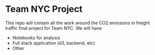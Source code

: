 # Team NYC Project

This repo will contain all the work around the CO2 emissions in freight traffic final project for Team NYC. We will have:

* Notebooks for analysis
* Full stack application (d3, backend, etc)
* Other
